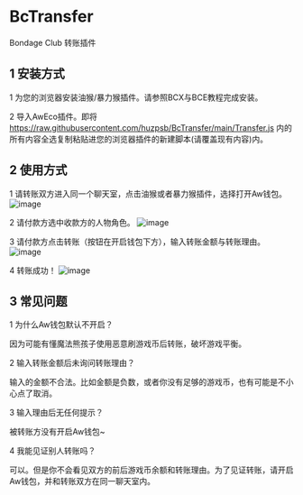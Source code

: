 # BcTransfer
Bondage Club 转账插件
## 1 安装方式
  1 为您的浏览器安装油猴/暴力猴插件。请参照BCX与BCE教程完成安装。
  
  2 导入AwEco插件。即将 https://raw.githubusercontent.com/huzpsb/BcTransfer/main/Transfer.js 内的所有内容全选复制粘贴进您的浏览器插件的新建脚本(请覆盖现有内容)内。
## 2 使用方式
  1 请转账双方进入同一个聊天室，点击油猴或者暴力猴插件，选择打开Aw钱包。
  ![image](https://user-images.githubusercontent.com/41772578/178142967-f4513a40-d814-4460-bc34-fb5a78ff1aef.png)

  
  2 请付款方选中收款方的人物角色。
  ![image](https://user-images.githubusercontent.com/41772578/178142961-36855c42-8092-4053-bcfa-ccec81f80bef.png)

  3 请付款方点击转账（按钮在开启钱包下方），输入转账金额与转账理由。
  ![image](https://user-images.githubusercontent.com/41772578/178143042-cffd3c05-9b63-4f62-84cc-d0ed26027bd3.png)
  
  4 转账成功！
  ![image](https://user-images.githubusercontent.com/41772578/178143058-c593c425-e8b5-4ebc-bf71-8ed60e0d49bc.png)
## 3 常见问题
  1 为什么Aw钱包默认不开启？
  
  因为可能有懂魔法熊孩子使用恶意刷游戏币后转账，破坏游戏平衡。
  
  2 输入转账金额后未询问转账理由？
  
  输入的金额不合法。比如金额是负数，或者你没有足够的游戏币，也有可能是不小心点了取消。
  
  3 输入理由后无任何提示？
  
  被转账方没有开启Aw钱包~
  
  4 我能见证别人转账吗？
  
  可以。但是你不会看见双方的前后游戏币余额和转账理由。为了见证转账，请开启Aw钱包，并和转账双方在同一聊天室内。

